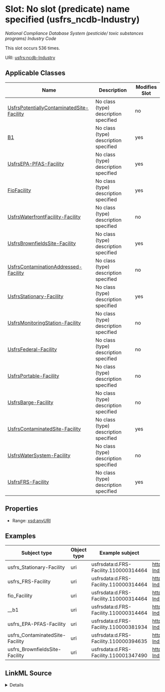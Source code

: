 

# Slot: No slot (predicate) name specified (usfrs_ncdb-Industry)


_National Compliance Database System (pesticide/ toxic substances programs) Industry Code_






This slot occurs 536 times.


URI: [usfrs:ncdb-Industry](http://sawgraph.spatialai.org/v1/us-frs#ncdb-Industry)



<!-- no inheritance hierarchy -->





## Applicable Classes

| Name | Description | Modifies Slot |
| --- | --- | --- |
| [UsfrsPotentiallyContaminatedSite-Facility](../classes/UsfrsPotentiallyContaminatedSite-Facility.md) | No class (type) description specified |  no  |
| [B1](../classes/B1.md) | No class (type) description specified |  yes  |
| [UsfrsEPA-PFAS-Facility](../classes/UsfrsEPA-PFAS-Facility.md) | No class (type) description specified |  yes  |
| [FioFacility](../classes/FioFacility.md) | No class (type) description specified |  yes  |
| [UsfrsWaterfrontFacility-Facility](../classes/UsfrsWaterfrontFacility-Facility.md) | No class (type) description specified |  no  |
| [UsfrsBrownfieldsSite-Facility](../classes/UsfrsBrownfieldsSite-Facility.md) | No class (type) description specified |  yes  |
| [UsfrsContaminationAddressed-Facility](../classes/UsfrsContaminationAddressed-Facility.md) | No class (type) description specified |  no  |
| [UsfrsStationary-Facility](../classes/UsfrsStationary-Facility.md) | No class (type) description specified |  yes  |
| [UsfrsMonitoringStation-Facility](../classes/UsfrsMonitoringStation-Facility.md) | No class (type) description specified |  no  |
| [UsfrsFederal-Facility](../classes/UsfrsFederal-Facility.md) | No class (type) description specified |  no  |
| [UsfrsPortable-Facility](../classes/UsfrsPortable-Facility.md) | No class (type) description specified |  no  |
| [UsfrsBarge-Facility](../classes/UsfrsBarge-Facility.md) | No class (type) description specified |  no  |
| [UsfrsContaminatedSite-Facility](../classes/UsfrsContaminatedSite-Facility.md) | No class (type) description specified |  yes  |
| [UsfrsWaterSystem-Facility](../classes/UsfrsWaterSystem-Facility.md) | No class (type) description specified |  no  |
| [UsfrsFRS-Facility](../classes/UsfrsFRS-Facility.md) | No class (type) description specified |  yes  |







## Properties

* Range: [xsd:anyURI](http://www.w3.org/2001/XMLSchema#anyURI)






## Examples

| Subject type | Object type | Example subject | Example object | Occurrences |
| --- | --- | --- | --- | --- |
| usfrs_Stationary-Facility | uri | usfrsdata:d.FRS-Facility.110000314464 | http://sawgraph.spatialai.org/v1/fio/sic#SIC-IndustryCode-3441 | 532 |
| usfrs_FRS-Facility | uri | usfrsdata:d.FRS-Facility.110000314464 | http://sawgraph.spatialai.org/v1/fio/sic#SIC-IndustryCode-3441 | 536 |
| fio_Facility | uri | usfrsdata:d.FRS-Facility.110000314464 | http://sawgraph.spatialai.org/v1/fio/sic#SIC-IndustryCode-3441 | 536 |
| __b1 | uri | usfrsdata:d.FRS-Facility.110000314464 | http://sawgraph.spatialai.org/v1/fio/sic#SIC-IndustryCode-3441 | 536 |
| usfrs_EPA-PFAS-Facility | uri | usfrsdata:d.FRS-Facility.110000381934 | http://sawgraph.spatialai.org/v1/fio/sic#SIC-IndustryCode-3499 | 129 |
| usfrs_ContaminatedSite-Facility | uri | usfrsdata:d.FRS-Facility.110000394635 | http://sawgraph.spatialai.org/v1/fio/sic#SIC-IndustryCode-3585 | 1 |
| usfrs_BrownfieldsSite-Facility | uri | usfrsdata:d.FRS-Facility.110001347490 | http://sawgraph.spatialai.org/v1/fio/sic#SIC-IndustryCode-3523 | 1 |




## LinkML Source

<details>

```yaml
name: usfrs_ncdb-Industry
annotations:
  count:
    tag: count
    value: 536
description: National Compliance Database System (pesticide/ toxic substances programs)
  Industry Code
title: No slot (predicate) name specified
examples:
- object:
    example_object: http://sawgraph.spatialai.org/v1/fio/sic#SIC-IndustryCode-3441
    example_object_type: uri
    example_predicate: usfrs:ncdb-Industry
    example_subject: usfrsdata:d.FRS-Facility.110000314464
    example_subject_type: usfrs_Stationary-Facility
- object:
    example_object: http://sawgraph.spatialai.org/v1/fio/sic#SIC-IndustryCode-3441
    example_object_type: uri
    example_predicate: usfrs:ncdb-Industry
    example_subject: usfrsdata:d.FRS-Facility.110000314464
    example_subject_type: usfrs_FRS-Facility
- object:
    example_object: http://sawgraph.spatialai.org/v1/fio/sic#SIC-IndustryCode-3441
    example_object_type: uri
    example_predicate: usfrs:ncdb-Industry
    example_subject: usfrsdata:d.FRS-Facility.110000314464
    example_subject_type: fio_Facility
- object:
    example_object: http://sawgraph.spatialai.org/v1/fio/sic#SIC-IndustryCode-3441
    example_object_type: uri
    example_predicate: usfrs:ncdb-Industry
    example_subject: usfrsdata:d.FRS-Facility.110000314464
    example_subject_type: __b1
- object:
    example_object: http://sawgraph.spatialai.org/v1/fio/sic#SIC-IndustryCode-3499
    example_object_type: uri
    example_predicate: usfrs:ncdb-Industry
    example_subject: usfrsdata:d.FRS-Facility.110000381934
    example_subject_type: usfrs_EPA-PFAS-Facility
- object:
    example_object: http://sawgraph.spatialai.org/v1/fio/sic#SIC-IndustryCode-3585
    example_object_type: uri
    example_predicate: usfrs:ncdb-Industry
    example_subject: usfrsdata:d.FRS-Facility.110000394635
    example_subject_type: usfrs_ContaminatedSite-Facility
- object:
    example_object: http://sawgraph.spatialai.org/v1/fio/sic#SIC-IndustryCode-3523
    example_object_type: uri
    example_predicate: usfrs:ncdb-Industry
    example_subject: usfrsdata:d.FRS-Facility.110001347490
    example_subject_type: usfrs_BrownfieldsSite-Facility
from_schema: fio-kg
rank: 1000
slot_uri: usfrs:ncdb-Industry
alias: usfrs_ncdb_Industry
domain_of:
- __b1
- fio_Facility
- usfrs_BrownfieldsSite-Facility
- usfrs_ContaminatedSite-Facility
- usfrs_EPA-PFAS-Facility
- usfrs_FRS-Facility
- usfrs_Stationary-Facility
range: uri

```
</details>
